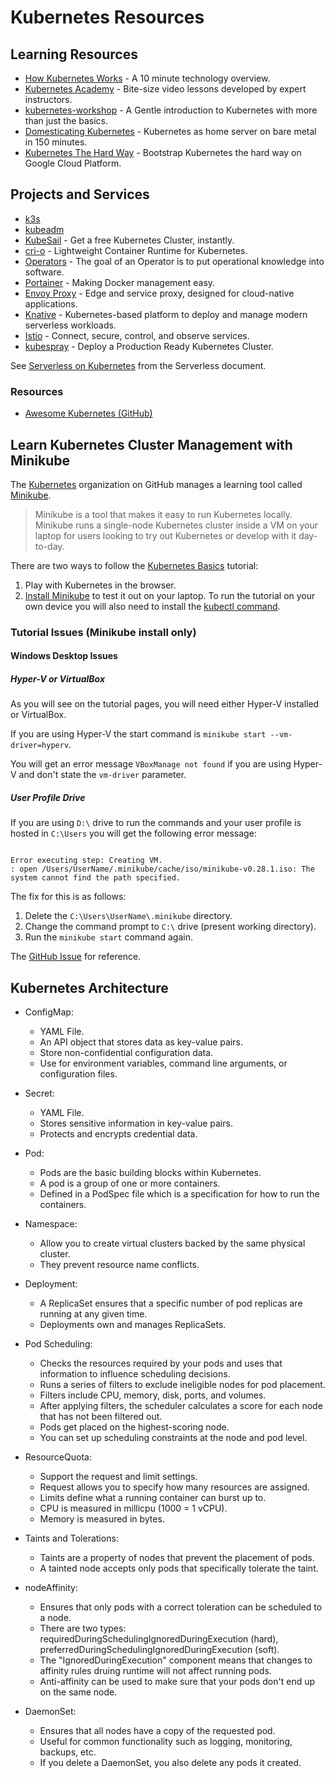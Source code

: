 # Kubernetes Resources

## Learning Resources

* [How Kubernetes Works](https://blog.sensu.io/how-kubernetes-works) - A 10 minute technology overview.
* [Kubernetes Academy](https://kubernetes.academy/) - Bite-size video lessons developed by expert instructors.
* [kubernetes-workshop](https://github.com/eon01/kubernetes-workshop) - A Gentle introduction to Kubernetes with more than just the basics.
* [Domesticating Kubernetes](https://blog.quickbird.uk/domesticating-kubernetes-d49c178ebc41) - Kubernetes as home server on bare metal in 150 minutes.
* [Kubernetes The Hard Way](https://github.com/kelseyhightower/kubernetes-the-hard-way) - Bootstrap Kubernetes the hard way on Google Cloud Platform.

## Projects and Services

* [k3s](https://k3s.io/)
* [kubeadm](https://github.com/cablespaghetti/kubeadm-aws)
* [KubeSail](https://kubesail.com/) - Get a free Kubernetes Cluster, instantly.
* [cri-o](https://cri-o.io/) - Lightweight Container Runtime for Kubernetes.
* [Operators](https://operatorhub.io/what-is-an-operator) - The goal of an Operator is to put operational knowledge into software.
* [Portainer](https://github.com/portainer/portainer) - Making Docker management easy.
* [Envoy Proxy](https://github.com/envoyproxy/envoy) - Edge and service proxy, designed for cloud-native applications.
* [Knative](https://github.com/knative) - Kubernetes-based platform to deploy and manage modern serverless workloads.
* [Istio](https://github.com/istio/istio) - Connect, secure, control, and observe services.
* [kubespray](https://github.com/kubernetes-sigs/kubespray) - Deploy a Production Ready Kubernetes Cluster.


See [Serverless on Kubernetes](https://github.com/DDLSTraining/Engage/blob/master/Cloud/Serverless.md#serverless-on-kubernetes) from the Serverless document.

### Resources

* [Awesome Kubernetes (GitHub)](https://github.com/ramitsurana/awesome-kubernetes)

## Learn Kubernetes Cluster Management with Minikube

The [Kubernetes](https://github.com/kubernetes) organization on GitHub manages a learning tool called [Minikube](https://github.com/kubernetes/minikube).

> Minikube is a tool that makes it easy to run Kubernetes locally. Minikube runs a single-node Kubernetes cluster inside a VM on your laptop for users looking to try out Kubernetes or develop with it day-to-day.

There are two ways to follow the [Kubernetes Basics](https://kubernetes.io/docs/tutorials/kubernetes-basics/) tutorial:

1. Play with Kubernetes in the browser.
1. [Install Minikube](https://github.com/kubernetes/minikube#installation) to test it out on your laptop. To run the tutorial on your own device you will also need to install the [kubectl command](https://kubernetes.io/docs/tasks/tools/install-kubectl/).

### Tutorial Issues (Minikube install only)

#### Windows Desktop Issues

##### Hyper-V or VirtualBox

As you will see on the tutorial pages, you will need either Hyper-V installed or VirtualBox.

If you are using Hyper-V the start command is `minikube start --vm-driver=hyperv`.

You will get an error message `VBoxManage not found` if you are using Hyper-V and don't state the `vm-driver` parameter.

##### User Profile Drive

If you are using `D:\` drive to run the commands and your user profile is hosted in `C:\Users` you will get the following error message:

```

Error executing step: Creating VM.
: open /Users/UserName/.minikube/cache/iso/minikube-v0.28.1.iso: The system cannot find the path specified.

```

The fix for this is as follows:

1. Delete the `C:\Users\UserName\.minikube` directory.
1. Change the command prompt to `C:\` drive (present working directory).
1. Run the `minikube start` command again.

The [GitHub Issue](https://github.com/kubernetes/minikube/issues/459) for reference.

## Kubernetes Architecture

* ConfigMap:
  * YAML File.
  * An API object that stores data as key-value pairs.
  * Store non-confidential configuration data.
  * Use for environment variables, command line arguments, or configuration files.

* Secret:
  * YAML File.
  * Stores sensitive information in key-value pairs.
  * Protects and encrypts credential data.

* Pod:
  * Pods are the basic building blocks within Kubernetes.
  * A pod is a group of one or more containers.
  * Defined in a PodSpec file which is a specification for how to run the containers.

* Namespace:
  * Allow you to create virtual clusters backed by the same physical cluster.
  * They prevent resource name conflicts.

* Deployment:
  * A ReplicaSet ensures that a specific number of pod replicas are running at any given time.
  * Deployments own and manages ReplicaSets.

* Pod Scheduling:
  * Checks the resources required by your pods and uses that information to influence scheduling decisions.
  * Runs a series of filters to exclude ineligible nodes for pod placement.
  * Filters include CPU, memory, disk, ports, and volumes.
  * After applying filters, the scheduler calculates a score for each node that has not been filtered out.
  * Pods get placed on the highest-scoring node.
  * You can set up scheduling constraints at the node and pod level.

* ResourceQuota:
  * Support the request and limit settings.
  * Request allows you to specify how many resources are assigned.
  * Limits define what a running container can burst up to.
  * CPU is measured in millicpu (1000 = 1 vCPU).
  * Memory is measured in bytes.

* Taints and Tolerations:
  * Taints are a property of nodes that prevent the placement of pods.
  * A tainted node accepts only pods that specifically tolerate the taint.

* nodeAffinity:
  * Ensures that only pods with a correct toleration can be scheduled to a node.
  * There are two types: requiredDuringSchedulingIgnoredDuringExecution (hard), preferredDuringSchedulingIgnoredDuringExecution (soft).
  * The "IgnoredDuringExecution" component means that changes to affinity rules druing runtime will not affect running pods.
  * Anti-affinity can be used to make sure that your pods don't end up on the same node.

* DaemonSet:
  * Ensures that all nodes have a copy of the requested pod.
  * Useful for common functionality such as logging, monitoring, backups, etc.
  * If you delete a DaemonSet, you also delete any pods it created.




